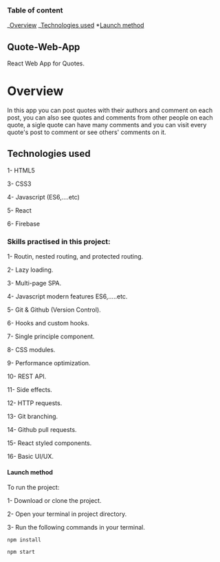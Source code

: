 ### Table of content

_[Overview](#overview)
_[Technologies used](#technologies-used) \*[Launch method](launch-method)

## Quote-Web-App

React Web App for Quotes.

# Overview

In this app you can post quotes with their authors and comment on each post, you can also see quotes and comments from other people on each quote, a sigle quote can have many comments and you can visit every quote's post to comment or see others' comments on it.

## Technologies used

1- HTML5

3- CSS3

4- Javascript (ES6,....etc)

5- React

6- Firebase

### Skills practised in this project:

1- Routin, nested routing, and protected routing.

2- Lazy loading.

3- Multi-page SPA.

4- Javascript modern features ES6,.....etc.

5- Git & Github (Version Control).

6- Hooks and custom hooks.

7- Single principle component.

8- CSS modules.

9- Performance optimization.

10- REST API.

11- Side effects.

12- HTTP requests.

13- Git branching.

14- Github pull requests.

15- React styled components.

16- Basic UI/UX.

#### Launch method

To run the project:

1- Download or clone the project.

2- Open your terminal in project directory.

3- Run the following commands in your terminal.

```
npm install

npm start
```

